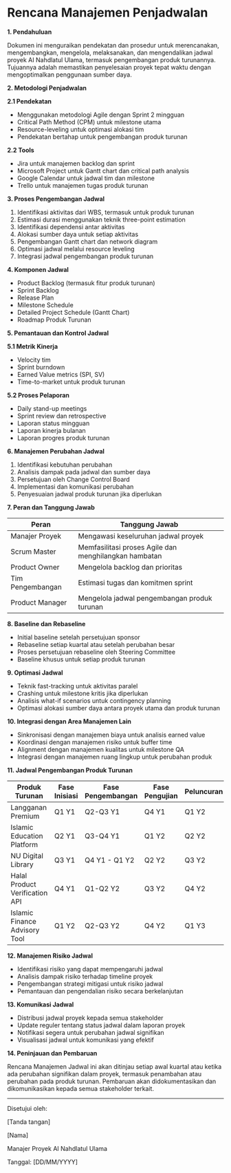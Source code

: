 # Rencana Manajemen Penjadwalan

**1. Pendahuluan**

Dokumen ini menguraikan pendekatan dan prosedur untuk merencanakan, mengembangkan, mengelola, melaksanakan, dan mengendalikan jadwal proyek AI Nahdlatul Ulama, termasuk pengembangan produk turunannya. Tujuannya adalah memastikan penyelesaian proyek tepat waktu dengan mengoptimalkan penggunaan sumber daya.

**2. Metodologi Penjadwalan**

**2.1 Pendekatan**

* Menggunakan metodologi Agile dengan Sprint 2 mingguan
* Critical Path Method (CPM) untuk milestone utama
* Resource-leveling untuk optimasi alokasi tim
* Pendekatan bertahap untuk pengembangan produk turunan

**2.2 Tools**

* Jira untuk manajemen backlog dan sprint
* Microsoft Project untuk Gantt chart dan critical path analysis
* Google Calendar untuk jadwal tim dan milestone
* Trello untuk manajemen tugas produk turunan

**3. Proses Pengembangan Jadwal**

1. Identifikasi aktivitas dari WBS, termasuk untuk produk turunan
2. Estimasi durasi menggunakan teknik three-point estimation
3. Identifikasi dependensi antar aktivitas
4. Alokasi sumber daya untuk setiap aktivitas
5. Pengembangan Gantt chart dan network diagram
6. Optimasi jadwal melalui resource leveling
7. Integrasi jadwal pengembangan produk turunan

**4. Komponen Jadwal**

* Product Backlog (termasuk fitur produk turunan)
* Sprint Backlog
* Release Plan
* Milestone Schedule
* Detailed Project Schedule (Gantt Chart)
* Roadmap Produk Turunan

**5. Pemantauan dan Kontrol Jadwal**

**5.1 Metrik Kinerja**

* Velocity tim
* Sprint burndown
* Earned Value metrics (SPI, SV)
* Time-to-market untuk produk turunan

**5.2 Proses Pelaporan**

* Daily stand-up meetings
* Sprint review dan retrospective
* Laporan status mingguan
* Laporan kinerja bulanan
* Laporan progres produk turunan

**6. Manajemen Perubahan Jadwal**

1. Identifikasi kebutuhan perubahan
2. Analisis dampak pada jadwal dan sumber daya
3. Persetujuan oleh Change Control Board
4. Implementasi dan komunikasi perubahan
5. Penyesuaian jadwal produk turunan jika diperlukan

**7. Peran dan Tanggung Jawab**

| Peran            | Tanggung Jawab                                        |
| ---------------- | ----------------------------------------------------- |
| Manajer Proyek   | Mengawasi keseluruhan jadwal proyek                   |
| Scrum Master     | Memfasilitasi proses Agile dan menghilangkan hambatan |
| Product Owner    | Mengelola backlog dan prioritas                       |
| Tim Pengembangan | Estimasi tugas dan komitmen sprint                    |
| Product Manager  | Mengelola jadwal pengembangan produk turunan          |

**8. Baseline dan Rebaseline**

* Initial baseline setelah persetujuan sponsor
* Rebaseline setiap kuartal atau setelah perubahan besar
* Proses persetujuan rebaseline oleh Steering Committee
* Baseline khusus untuk setiap produk turunan

**9. Optimasi Jadwal**

* Teknik fast-tracking untuk aktivitas paralel
* Crashing untuk milestone kritis jika diperlukan
* Analisis what-if scenarios untuk contingency planning
* Optimasi alokasi sumber daya antara proyek utama dan produk turunan

**10. Integrasi dengan Area Manajemen Lain**

* Sinkronisasi dengan manajemen biaya untuk analisis earned value
* Koordinasi dengan manajemen risiko untuk buffer time
* Alignment dengan manajemen kualitas untuk milestone QA
* Integrasi dengan manajemen ruang lingkup untuk perubahan produk

**11. Jadwal Pengembangan Produk Turunan**

| Produk Turunan                 | Fase Inisiasi | Fase Pengembangan | Fase Pengujian | Peluncuran |
| ------------------------------ | ------------- | ----------------- | -------------- | ---------- |
| Langganan Premium              | Q1 Y1         | Q2-Q3 Y1          | Q4 Y1          | Q1 Y2      |
| Islamic Education Platform     | Q2 Y1         | Q3-Q4 Y1          | Q1 Y2          | Q2 Y2      |
| NU Digital Library             | Q3 Y1         | Q4 Y1 - Q1 Y2     | Q2 Y2          | Q3 Y2      |
| Halal Product Verification API | Q4 Y1         | Q1-Q2 Y2          | Q3 Y2          | Q4 Y2      |
| Islamic Finance Advisory Tool  | Q1 Y2         | Q2-Q3 Y2          | Q4 Y2          | Q1 Y3      |

**12. Manajemen Risiko Jadwal**

* Identifikasi risiko yang dapat mempengaruhi jadwal
* Analisis dampak risiko terhadap timeline proyek
* Pengembangan strategi mitigasi untuk risiko jadwal
* Pemantauan dan pengendalian risiko secara berkelanjutan

**13. Komunikasi Jadwal**

* Distribusi jadwal proyek kepada semua stakeholder
* Update reguler tentang status jadwal dalam laporan proyek
* Notifikasi segera untuk perubahan jadwal signifikan
* Visualisasi jadwal untuk komunikasi yang efektif

**14. Peninjauan dan Pembaruan**

Rencana Manajemen Jadwal ini akan ditinjau setiap awal kuartal atau ketika ada perubahan signifikan dalam proyek, termasuk penambahan atau perubahan pada produk turunan. Pembaruan akan didokumentasikan dan dikomunikasikan kepada semua stakeholder terkait.

***

Disetujui oleh:

\[Tanda tangan]

\[Nama]

Manajer Proyek AI Nahdlatul Ulama

Tanggal: \[DD/MM/YYYY]
